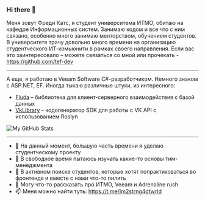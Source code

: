 ### Hi there 👋

Меня зовут Фреди Катс, я студент университема ИТМО, обитаю на кафедре Информационных систем. Занимаю кодом и все что с ним связано, особенно много занимаю менторством, обучением студентов. В университете трачу довольно много времени на организацию студентческого ИТ-комьюнити в рамках своего направления. Если вас это заинтересовало – можете связаться со мной или прочекать - https://github.com/tef-dev

---

А еще, я работаю в Veeam Software C#-разработчиком. Немного знаком с ASP.NET, EF. Иногда тыкаю различные штуки, из интересного:
- [Fluda]( https://github.com/InRedikaWB/Fluda) – библиотека для клиент-серверного взаимодействия с базой данных
- [VkLibrary]( https://github.com/InRedikaWB/VkLibrary) – кодогенератор SDK для работы с VK API с использованием Roslyn

![My GitHub Stats](https://github-readme-stats.vercel.app/api?username=inredikawb&show_icons=true)

---

- 🔭 На данный момент, большую часть времени я уделаю студентческому проекту
- 🌱 В свободное время пытаюсь изучать какие-то основы тим-менеджмента
- 🤔 В активном поиске студентов, которые хотят попрактиковаться во фронтенде и вместе с нами что-то пилить 
- 💬 Могу что-то рассказать про ИТМО, Veeam и Adrenaline rush 
- 📫 Меня можно найти туть: https://t.me/Im2strng4dtwrld
<!---
- 👯 I’m looking to collaborate on ...
- 😄 Pronouns: ...
- ⚡ Fun fact: ...
--->
